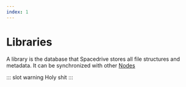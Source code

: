 ```yaml
---
index: 1
---
```

# Libraries

A library is the database that Spacedrive stores all file structures and metadata. It can be synchronized with other [Nodes]()

::: slot warning
Holy shit
:::